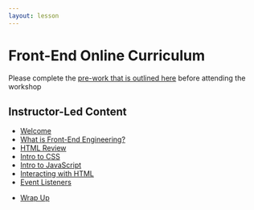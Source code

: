 ```yaml
---
layout: lesson
---
```


# Front-End Online Curriculum

Please complete the [pre-work that is outlined here](./pre-work) before attending the workshop

## Instructor-Led Content

- [Welcome](./welcome-fee-single)
- [What is Front-End Engineering?](./what-is-fee)
- [HTML Review](./html-review)
- [Intro to CSS](../a11y-single/css)
- [Intro to JavaScript](./intro-to-js)
- [Interacting with HTML](./interacting-with-html)
- [Event Listeners](./event-listeners)
<!-- - [Extensions](./extensions) -->
- [Wrap Up](./wrap-up-single)



<!-- # Front-End Online Curriculum -->

<!-- - [Welcome](./welcome-fee-weekend)
- [What is Front-End Engineering?](./what-is-fee)
- [HTML Review](./html-review)
- [Intro to CSS](../archive/a11y-single/css)
- [Intro to JavaScript](./intro-to-js)
- [Interacting with HTML](./interacting-with-html)
- [Event Listeners](./event-listeners)
- [Extensions](./extensions)
- [Wrap Up](./wrap-up-weekend) -->
